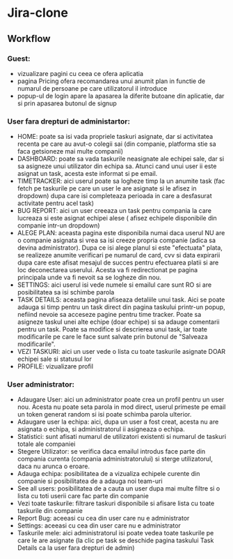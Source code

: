 # Jira-clone

## Workflow
### Guest:
- vizualizare pagini cu ceea ce ofera aplicatia
- pagina Pricing ofera recomandarea unui anumit plan in functie de numarul de persoane pe care utilizatorul il introduce
- popup-ul de login apare la apasarea la diferite butoane din aplicatie, dar si prin apasarea butonul de signup

### User fara drepturi de administartor:
- HOME: poate sa isi vada propriele taskuri asignate, dar si activitatea recenta pe care au avut-o colegii sai (din companie, platforma stie sa faca getsioneze mai multe companii)
- DASHBOARD: poate sa vada taskurile neasignate ale echipei sale, dar si sa asigneze unui utilizator din echipa sa. Atunci cand unui user ii este asignat un task, acesta este informat si pe email.
- TIMETRACKER: aici userul poate sa logheze timp la un anumite task (fac fetch pe taskurile pe care un user le are asignate si le afisez in dropdown) dupa care isi completeaza perioada in care a desfasurat activitate pentru acel task)
- BUG REPORT: aici un user creeaza un task pentru compania la care lucreaza si este asignat echipei alese ( afisez echipele disponibile din companie intr-un dropdown)
- ALEGE PLAN: aceasta pagina este disponibila numai daca userul NU are o companie asignata si vrea sa isi creeze propria companie (adica sa devina administrator). Dupa ce isi alege planul si este "efectuata" plata, se realizeze anumite verificari pe numarul de card, cvv si data expirarii dupa care este afisat mesajul de succes pentru efectuarea platii si are loc deconectarea userului. Acesta va fi redirectionat pe pagina principala unde va fi nevoit sa se logheze din nou.
- SETTINGS: aici userul isi vede numele si emailul care sunt RO si are posibilitatea sa isi schimbe parola
- TASK DETAILS: aceasta pagina afiseaza detaliile unui task. Aici se poate adauga si timp pentru un task direct din pagina taskului printr-un popup, nefiind nevoie sa acceseze pagine pentru time tracker. Poate sa asigneze taskul unei alte echipe (doar echipe) si sa adauge comentarii pentru un task. Poate sa modifice si descrierea unui task, iar toate modificarile pe care le face sunt salvate prin butonul de "Salveaza modificarile".
- VEZI TASKURI: aici un user vede o lista cu toate taskurile asignate DOAR echipei sale si statusul lor
- PROFILE: vizualizare profil

### User administrator:
- Adaugare User: aici un administrator poate crea un profil pentru un user nou. Acesta nu poate seta parola in mod direct, userul primeste pe email un token generat random si isi poate schimba parola ulterior.
- Adaugare user la echipa: aici, dupa un user a fost creat, acesta nu are asignata o echipa, si administratorul ii asigneaza o echipa.
- Statistici: sunt afisati numarul de utilizatori existenti si numarul de taskuri totale ale companiei
- Stegere Utilizator: se verifica daca emailul introdus face parte din compania curenta (compania administratorului) si sterge utilizatorul, daca nu arunca o eroare.
-  Adauga echipa: posibilitatea de a vizualiza echipele curente din companie si posibilitatea de a adauga noi team-uri
-  See all users: posibilitatea de a cauta un user dupa mai multe filtre si o lista cu toti userii care fac parte din companie
-  Vezi toate taskurile: filtrare taskuri disponibile si afisare lista cu toate taskurile din companie
-  Report Bug: aceeasi cu cea din user care nu e administrator
-  Settings: aceeasi cu cea din user care nu e administrator
-  Taskurile mele: aici administratorul isi poate vedea toate taskurile pe care le are asignate (la clic pe task se deschide pagina taskului Task Details ca la user fara drepturi de admin)
